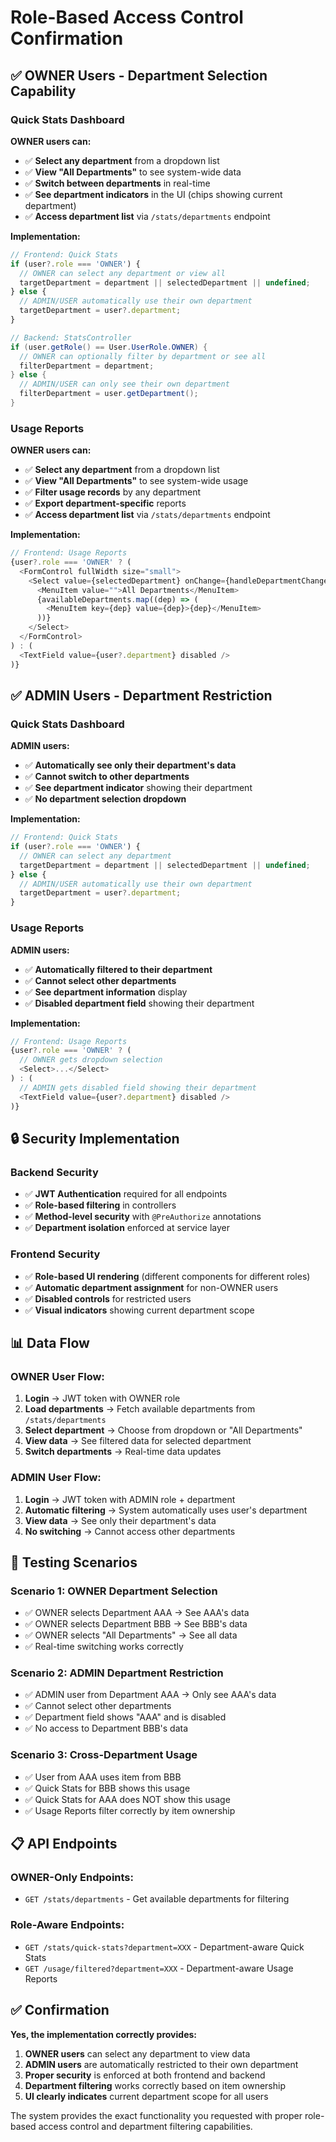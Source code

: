 # Role-Based Access Control Confirmation

## ✅ **OWNER Users - Department Selection Capability**

### **Quick Stats Dashboard**
**OWNER users can:**
- ✅ **Select any department** from a dropdown list
- ✅ **View "All Departments"** to see system-wide data
- ✅ **Switch between departments** in real-time
- ✅ **See department indicators** in the UI (chips showing current department)
- ✅ **Access department list** via `/stats/departments` endpoint

**Implementation:**
```typescript
// Frontend: Quick Stats
if (user?.role === 'OWNER') {
  // OWNER can select any department or view all
  targetDepartment = department || selectedDepartment || undefined;
} else {
  // ADMIN/USER automatically use their own department
  targetDepartment = user?.department;
}
```

```java
// Backend: StatsController
if (user.getRole() == User.UserRole.OWNER) {
  // OWNER can optionally filter by department or see all
  filterDepartment = department;
} else {
  // ADMIN/USER can only see their own department
  filterDepartment = user.getDepartment();
}
```

### **Usage Reports**
**OWNER users can:**
- ✅ **Select any department** from a dropdown list
- ✅ **View "All Departments"** to see system-wide usage
- ✅ **Filter usage records** by any department
- ✅ **Export department-specific** reports
- ✅ **Access department list** via `/stats/departments` endpoint

**Implementation:**
```typescript
// Frontend: Usage Reports
{user?.role === 'OWNER' ? (
  <FormControl fullWidth size="small">
    <Select value={selectedDepartment} onChange={handleDepartmentChange}>
      <MenuItem value="">All Departments</MenuItem>
      {availableDepartments.map((dep) => (
        <MenuItem key={dep} value={dep}>{dep}</MenuItem>
      ))}
    </Select>
  </FormControl>
) : (
  <TextField value={user?.department} disabled />
)}
```

## ✅ **ADMIN Users - Department Restriction**

### **Quick Stats Dashboard**
**ADMIN users:**
- ✅ **Automatically see only their department's data**
- ✅ **Cannot switch to other departments**
- ✅ **See department indicator** showing their department
- ✅ **No department selection dropdown**

**Implementation:**
```typescript
// Frontend: Quick Stats
if (user?.role === 'OWNER') {
  // OWNER can select any department
  targetDepartment = department || selectedDepartment || undefined;
} else {
  // ADMIN/USER automatically use their own department
  targetDepartment = user?.department;
}
```

### **Usage Reports**
**ADMIN users:**
- ✅ **Automatically filtered to their department**
- ✅ **Cannot select other departments**
- ✅ **See department information** display
- ✅ **Disabled department field** showing their department

**Implementation:**
```typescript
// Frontend: Usage Reports
{user?.role === 'OWNER' ? (
  // OWNER gets dropdown selection
  <Select>...</Select>
) : (
  // ADMIN gets disabled field showing their department
  <TextField value={user?.department} disabled />
)}
```

## 🔒 **Security Implementation**

### **Backend Security**
- ✅ **JWT Authentication** required for all endpoints
- ✅ **Role-based filtering** in controllers
- ✅ **Method-level security** with `@PreAuthorize` annotations
- ✅ **Department isolation** enforced at service layer

### **Frontend Security**
- ✅ **Role-based UI rendering** (different components for different roles)
- ✅ **Automatic department assignment** for non-OWNER users
- ✅ **Disabled controls** for restricted users
- ✅ **Visual indicators** showing current department scope

## 📊 **Data Flow**

### **OWNER User Flow:**
1. **Login** → JWT token with OWNER role
2. **Load departments** → Fetch available departments from `/stats/departments`
3. **Select department** → Choose from dropdown or "All Departments"
4. **View data** → See filtered data for selected department
5. **Switch departments** → Real-time data updates

### **ADMIN User Flow:**
1. **Login** → JWT token with ADMIN role + department
2. **Automatic filtering** → System automatically uses user's department
3. **View data** → See only their department's data
4. **No switching** → Cannot access other departments

## 🧪 **Testing Scenarios**

### **Scenario 1: OWNER Department Selection**
- ✅ OWNER selects Department AAA → See AAA's data
- ✅ OWNER selects Department BBB → See BBB's data  
- ✅ OWNER selects "All Departments" → See all data
- ✅ Real-time switching works correctly

### **Scenario 2: ADMIN Department Restriction**
- ✅ ADMIN user from Department AAA → Only see AAA's data
- ✅ Cannot select other departments
- ✅ Department field shows "AAA" and is disabled
- ✅ No access to Department BBB's data

### **Scenario 3: Cross-Department Usage**
- ✅ User from AAA uses item from BBB
- ✅ Quick Stats for BBB shows this usage
- ✅ Quick Stats for AAA does NOT show this usage
- ✅ Usage Reports filter correctly by item ownership

## 📋 **API Endpoints**

### **OWNER-Only Endpoints:**
- `GET /stats/departments` - Get available departments for filtering

### **Role-Aware Endpoints:**
- `GET /stats/quick-stats?department=XXX` - Department-aware Quick Stats
- `GET /usage/filtered?department=XXX` - Department-aware Usage Reports

## ✅ **Confirmation**

**Yes, the implementation correctly provides:**

1. **OWNER users** can select any department to view data
2. **ADMIN users** are automatically restricted to their own department
3. **Proper security** is enforced at both frontend and backend
4. **Department filtering** works correctly based on item ownership
5. **UI clearly indicates** current department scope for all users

The system provides the exact functionality you requested with proper role-based access control and department filtering capabilities. 